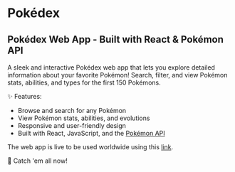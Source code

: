 # Pokédex
## Pokédex Web App - Built with React & Pokémon API

 A sleek and interactive Pokédex web app that lets you explore detailed information about your favorite Pokémon! Search, filter, and view Pokémon stats, abilities, and types for the first 150 Pokémons.

✨ Features:
- Browse and search for any Pokémon
- View Pokémon stats, abilities, and evolutions
- Responsive and user-friendly design
- Built with React, JavaScript, and the [Pokémon API](https://pokeapi.co/)

The web app is live to be used worldwide using this [link](https://pokedexbyerfan.netlify.app/).

🚀 Catch 'em all now! 
